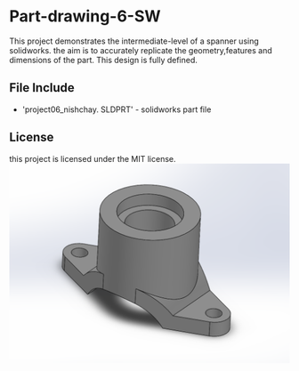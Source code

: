 # Part-drawing-6-SW
This project demonstrates the intermediate-level of a spanner using solidworks. the aim is to accurately replicate the geometry,features and dimensions of the part. This design is fully defined. 
## File Include
- 'project06_nishchay.  SLDPRT' -
solidworks part file
## License
this project is licensed under the MIT license.
![Part Drawing Preview](part6.png)
